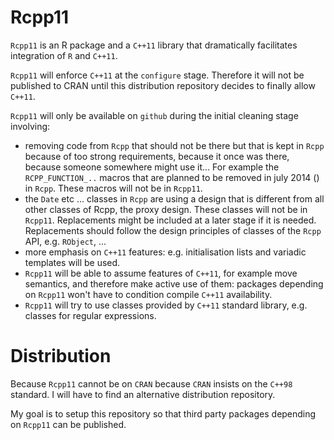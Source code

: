 Rcpp11
=======

`Rcpp11` is an R package and a `C++11` library that dramatically facilitates integration of 
`R` and `C++11`.

`Rcpp11` will enforce `C++11` at the `configure` stage. 
Therefore it will not be published to CRAN until this distribution 
repository decides to finally allow `C++11`. 

`Rcpp11` will only be available on `github` during the initial cleaning stage involving:
 - removing code from `Rcpp` that should not be there but that is kept 
 in `Rcpp` because of too strong requirements, because it once was there, because someone 
somewhere might use it... For example the `RCPP_FUNCTION_..` macros that are 
 planned to be removed in july 2014 () in `Rcpp`. These macros will not be in `Rcpp11`.
 - the `Date` etc ... classes in `Rcpp` are using a design that is different 
 from all other classes of Rcpp, the proxy design. These classes will not be in `Rcpp11`. 
 Replacements might be included at a later stage if it is needed. Replacements should 
 follow the design principles of classes of the `Rcpp` API, e.g. `RObject`, ...
 - more emphasis on `C++11` features: e.g. initialisation lists and variadic templates will be used. 
 - `Rcpp11` will be able to assume features of `C++11`, for example move semantics, and therefore make active use of them: 
 packages depending on `Rcpp11` won't have to condition compile `C++11` availability. 
 - `Rcpp11` will try to use classes provided by `C++11` standard library, e.g. classes for regular expressions. 


Distribution
===========

Because `Rcpp11` cannot be on `CRAN` because `CRAN` insists on the `C++98` standard. 
I will have to find an alternative distribution repository. 

My goal is to setup this repository so that third party packages 
depending on `Rcpp11` can be published.

